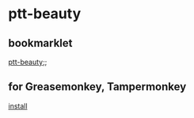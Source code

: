 # ptt-beauty

## bookmarklet
[ptt-beauty](javascript:(function(){document.body.appendChild(document.createElement('scripot').src='https://rawgithub.com/wrenth04/ptt-beauty/master/src/ptt-beauty.js'))}());;

## for Greasemonkey, Tampermonkey
[install](https://github.com/wrenth04/ptt-beauty/raw/master/ptt_beauty.user.js)
